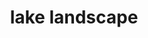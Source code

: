 ---
title: "lake landscape"
alt: "A picture of a lake landscape"
src: "/photos/zurich1.jpg"
caption: "Zürich, Switzerland"
index: 24
---